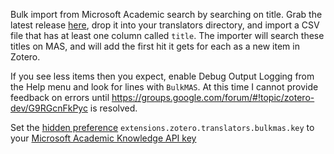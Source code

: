 Bulk import from Microsoft Academic search by searching on title. Grab the latest release [here](https://github.com/retorquere/zotero-bulk-mas-import/releases/latest), drop it into your translators directory, and import a CSV file that has at least one column called `title`. The importer will search these titles on MAS, and will add the first hit it gets for each as a new item in Zotero.

If you see less items then you expect, enable Debug Output Logging from the Help menu and look for lines with `BulkMAS`. At this time I cannot provide feedback on errors until https://groups.google.com/forum/#!topic/zotero-dev/G9RGcnFkPyc is resolved.

Set the [hidden preference](https://www.zotero.org/support/preferences/hidden_preferences) `extensions.zotero.translators.bulkmas.key` to your [Microsoft Academic Knowledge API key](https://labs.cognitive.microsoft.com/en-us/subscriptions?productId=/products/5636d970e597ed0690ac1b3f&source=labs)

